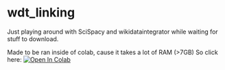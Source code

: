 # wdt_linking

Just playing around with SciSpacy and wikidataintegrator while waiting for stuff to download.

Made to be ran inside of colab, cause it takes a lot of RAM (>7GB)
So click here:
<a href="https://colab.research.google.com/github/jvfe/wdt_contribs/blob/master/wdt_scispacy_linking_prototype.ipynb" target="_parent"><img src="https://colab.research.google.com/assets/colab-badge.svg" alt="Open In Colab"/></a>
